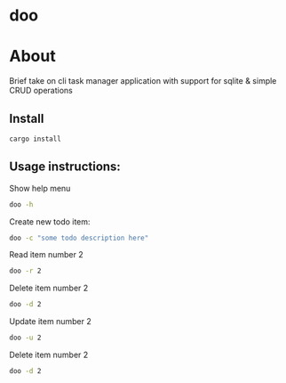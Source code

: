 # doo

# About
Brief take on cli task manager application with support for sqlite & simple CRUD operations

## Install
```bash
cargo install 
```

## Usage instructions:

Show help menu
```bash
doo -h 
```
Create new todo item:
```bash
doo -c "some todo description here"
```
    
Read item number 2
 ```bash
doo -r 2
```

Delete item number 2
```bash
doo -d 2
```

Update item number 2
```bash
doo -u 2
```

Delete item number 2
```bash
doo -d 2
```   
